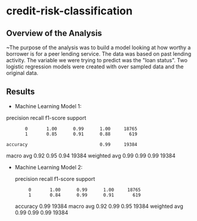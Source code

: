 # credit-risk-classification
## Overview of the Analysis

~The purpose of the analysis was to build a model looking at how worthy a borrower is for a peer lending service. The data was based on past lending activity. The variable we were trying to predict was the "loan status". Two logistic regression models were created with over sampled data and the original data.

## Results

* Machine Learning Model 1:

precision    recall  f1-score   support

           0       1.00      0.99      1.00     18765
           1       0.85      0.91      0.88       619

    accuracy                           0.99     19384
   macro avg       0.92      0.95      0.94     19384
weighted avg       0.99      0.99      0.99     19384


* Machine Learning Model 2:
  
    precision    recall  f1-score   support

           0       1.00      0.99      1.00     18765
           1       0.84      0.99      0.91       619

    accuracy                           0.99     19384
   macro avg       0.92      0.99      0.95     19384
weighted avg       0.99      0.99      0.99     19384



